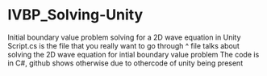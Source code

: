 # IVBP_Solving-Unity
Initial boundary value problem solving for a 2D wave equation in Unity
Script.cs is the file that you really want to go through
^ file talks about solving the 2D wave equation for intial boundary value problem
The code is in C#, github shows otherwise due to othercode of unity being present
